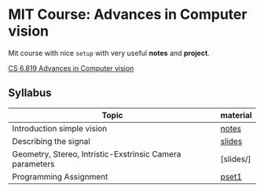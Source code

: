 # MIT Course: Advances in Computer vision #

Mit course with nice `setup` with very useful	**notes** and **project**.

[CS 6.819 Advances in Computer vision](http://6.869.csail.mit.edu/fa19/schedule.html)

## Syllabus ##

|  Topic                            |    material                            |     	
| ----------------------------------|----------------------------------------|  
|    Introduction simple vision	    |    [notes](./lectures/chapter1.pdf)    |
|    Describing the signal          |  [slides](./lectures/image_formationSept102019.pdf)|
| Geometry, Stereo, Intristic-Exstrinsic Camera parameters |   [slides/]               |
| Programming Assignment            | [pset1]()                              |





